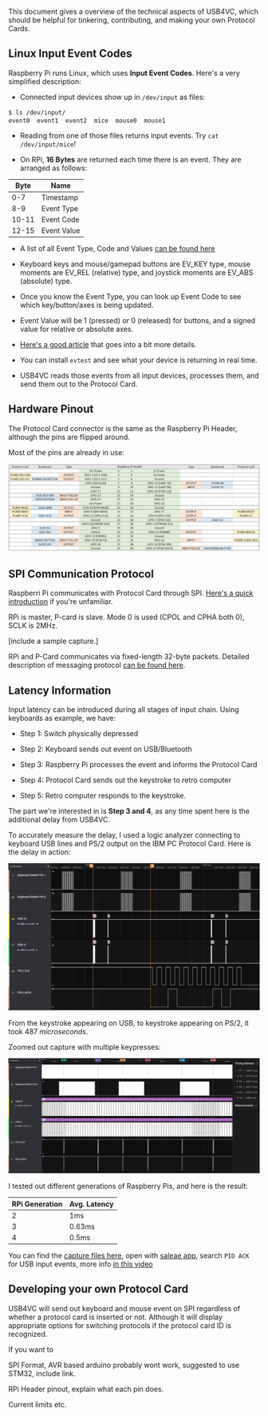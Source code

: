 

This document gives a overview of the technical aspects of USB4VC, which should be helpful for tinkering, contributing, and making your own Protocol Cards.

## Linux Input Event Codes

Raspberry Pi runs Linux, which uses **Input Event Codes**. Here's a very simplified description:

* Connected input devices show up in `/dev/input` as files:

```
$ ls /dev/input/
event0  event1  event2  mice  mouse0  mouse1
```

* Reading from one of those files returns input events. Try `cat /dev/input/mice`!


* On RPi, **16 Bytes** are returned each time there is an event. They are arranged as follows:

| Byte  | Name        |
|-------|-------------|
| 0-7   | Timestamp   |
| 8-9   | Event Type  |
| 10-11 | Event Code  |
| 12-15 | Event Value |

* A list of all Event Type, Code and Values [can be found here](https://github.com/torvalds/linux/blob/master/include/uapi/linux/input-event-codes.h)

* Keyboard keys and mouse/gamepad buttons are EV_KEY type, mouse moments are EV_REL (relative) type, and joystick moments are EV_ABS (absolute) type.

* Once you know the Event Type, you can look up Event Code to see which key/button/axes is being updated.

* Event Value will be 1 (pressed) or 0 (released) for buttons, and a signed value for relative or absolute axes.

* [Here's a good article](https://thehackerdiary.wordpress.com/2017/04/21/exploring-devinput-1/) that goes into a bit more details.

* You can install `evtest` and see what your device is returning in real time.

* USB4VC reads those events from all input devices, processes them, and send them out to the Protocol Card.

## Hardware Pinout

The Protocol Card connector is the same as the Raspberry Pi Header, although the pins are flipped around.

Most of the pins are already in use:

![Alt text](photos/rpi_pinout.png)


## SPI Communication Protocol

Raspberri Pi communicates with Protocol Card through SPI. [Here's a quick introduction](https://www.circuitbasics.com/basics-of-the-spi-communication-protocol/) if you're unfamiliar.

RPi is master, P-card is slave. Mode 0 is used (CPOL and CPHA both 0), SCLK is 2MHz.

[include a sample capture.]

RPi and P-Card communicates via fixed-length 32-byte packets. Detailed description of messaging protocol [can be found here](https://docs.google.com/spreadsheets/d/e/2PACX-1vTDylIwis3GZrhakGK0uXJGc_SAZ_QwySmlMfZXpSdFDH6zoIXs1kHX7-4wUTeShZth_n6tJH8l3dJ3/pubhtml#
).

## Latency Information

Input latency can be introduced during all stages of input chain. Using keyboards as example, we have:

* Step 1: Switch physically depressed

* Step 2: Keyboard sends out event on USB/Bluetooth

* Step 3: Raspberry Pi processes the event and informs the Protocol Card

* Step 4: Protocol Card sends out the keystroke to retro computer

* Step 5: Retro computer responds to the keystroke.

The part we're interested in is **Step 3 and 4**, as any time spent here is the additional delay from USB4VC.

To accurately measure the delay, I used a logic analyzer connecting to keyboard USB lines and PS/2 output on the IBM PC Protocol Card. Here is the delay in action:

![Alt text](photos/lag_zoom.png)

From the keystroke appearing on USB, to keystroke appearing on PS/2, it took 487 *microseconds*.

Zoomed out capture with multiple keypresses:

![Alt text](photos/lag.png)

I tested out different generations of Raspberry Pis, and here is the result:

| RPi Generation | Avg. Latency |
|----------------|---------|
| 2              | 1ms     |
| 3              | 0.63ms  |
| 4              | 0.5ms   |

You can find the [capture files here](captures/latency), open with [saleae app](https://www.saleae.com/downloads/), search `PID ACK` for USB input events, more info [in this video](https://www.youtube.com/watch?v=wdgULBpRoXk)


## Developing your own Protocol Card

USB4VC will send out keyboard and mouse event on SPI regardless of whether a protocol card is inserted or not. Although it will display appropriate options for switching protocols if the protocol card ID is recognized.

If you want to 

SPI Format, AVR based arduino probably wont work, suggested to use STM32, include link.

RPi Header pinout, explain what each pin does.

Current limits etc.

